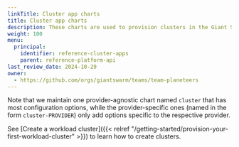 ```yaml
---
linkTitle: Cluster app charts
title: Cluster app charts
description: These charts are used to provision clusters in the Giant Swarm platform (here, even clusters are apps, in a way). 
weight: 100
menu:
  principal:
    identifier: reference-cluster-apps
    parent: reference-platform-api
last_review_date: 2024-10-29
owner:
  - https://github.com/orgs/giantswarm/teams/team-planeteers
---
```


Note that we maintain one provider-agnostic chart named `cluster` that has most configuration options, while the provider-specific ones (named in the form `cluster-PROVIDER`) only add options specific to the respective provider.

See [Create a workload cluster]({{< relref "/getting-started/provision-your-first-workload-cluster" >}}) to learn how to create clusters.
